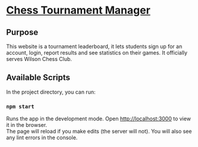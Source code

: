 # [Chess Tournament Manager](https://chess.mohammadanwar.dev)

## Purpose
This website is a tournament leaderboard, it lets students sign up for an account, login, report results and see statistics on their games. It officially serves Wilson Chess Club.


## Available Scripts
In the project directory, you can run:
### `npm start`

Runs the app in the development mode.
Open [http://localhost:3000](http://localhost:3000) to view it in the browser.<br />
The page will reload if you make edits (the server will not).
You will also see any lint errors in the console.
